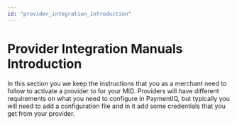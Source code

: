 ```yaml
---
id: "provider_integration_introduction"
---
```


# Provider Integration Manuals Introduction

In this section you we keep the instructions that you as a merchant need to follow to activate a provider to for your MID. Providers will have different requirements on what you need to configure in PaymentIQ, but typically you will need to add a configuration file and in it add some credentials that you get from your provider.